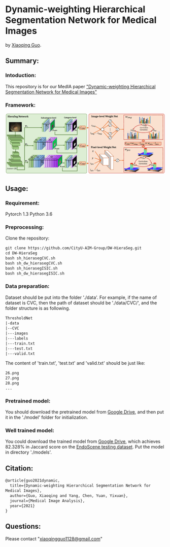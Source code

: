# Dynamic-weighting Hierarchical Segmentation Network for Medical Images

by [Xiaoqing Guo](https://guo-xiaoqing.github.io/).

## Summary:

### Intoduction:
This repository is for our MedIA paper ["Dynamic-weighting Hierarchical Segmentation Network for Medical Images"]()

### Framework:
![](https://github.com/CityU-AIM-Group/DW-HieraSeg/blob/main/Figs/network.png)

## Usage:
### Requirement:
Pytorch 1.3
Python 3.6

### Preprocessing:
Clone the repository:
```
git clone https://github.com/CityU-AIM-Group/DW-HieraSeg.git
cd DW-HieraSeg 
bash sh_hierasegCVC.sh
bash sh_dw_hierasegCVC.sh
bash sh_hierasegISIC.sh
bash sh_dw_hierasegISIC.sh
```

### Data preparation:
Dataset should be put into the folder './data'. For example, if the name of dataset is CVC, then the path of dataset should be './data/CVC/', and the folder structure is as following.
```
ThresholdNet
|-data
|--CVC
|---images
|---labels
|---train.txt
|---test.txt
|---valid.txt
```
The content of 'train.txt', 'test.txt' and 'valid.txt' should be just like:
```
26.png
27.png
28.png
...
```

### Pretrained model:
You should download the pretrained model from [Google Drive](https://drive.google.com/file/d/1yeZxwV6dYHQJmj2i5x9PnB6u-rqvlkCj/view?usp=sharing), and then put it in the './model' folder for initialization. 

### Well trained model:
You could download the trained model from [Google Drive](https://drive.google.com/file/d/1kdBHzZJPyOmZ3d4dKp4RjFmDfYaK6C58/view?usp=sharing), which achieves 82.328% in Jaccard score on the [EndoScene testing dataset](https://www.hindawi.com/journals/jhe/2017/4037190/). Put the model in directory './models'.

## Citation:
```
@article{guo2021dynamic,
  title={Dynamic-weighting Hierarchical Segmentation Network for Medical Images},
  author={Guo, Xiaoqing and Yang, Chen, Yuan, Yixuan},
  journal={Medical Image Analysis},
  year={2021}
}
```

## Questions:
Please contact "xiaoqingguo1128@gmail.com" 
